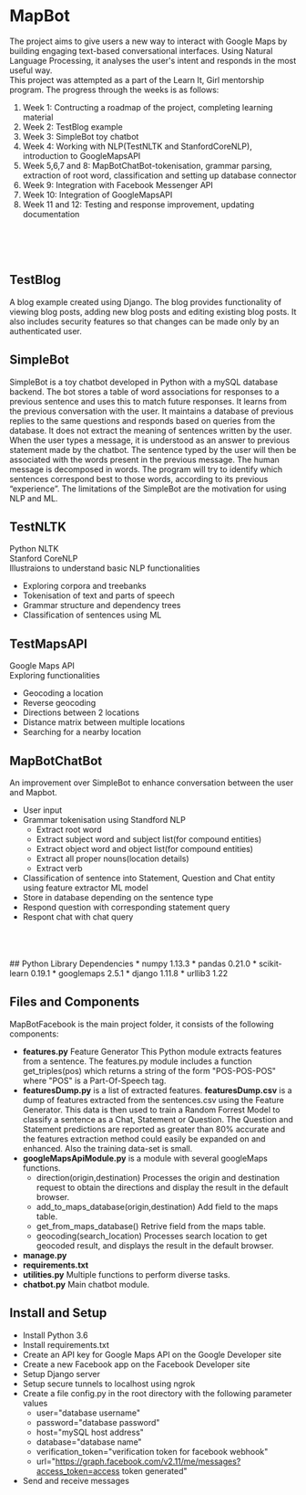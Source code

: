 # MapBot
The project aims to give users a new way to interact with Google Maps by building engaging text-based conversational interfaces. Using Natural Language Processing, it analyses the user's intent and responds in the most useful way.
<br/>
This project was attempted as a part of the Learn It, Girl mentorship program. The progress through the weeks is as follows:
1. Week 1: Contructing a roadmap of the project, completing learning material
1. Week 2: TestBlog example
1. Week 3: SimpleBot toy chatbot
1. Week 4: Working with NLP(TestNLTK and StanfordCoreNLP), introduction to GoogleMapsAPI
1. Week 5,6,7 and 8: MapBotChatBot-tokenisation, grammar parsing, extraction of root word, classification and setting up database connector
1. Week 9: Integration with Facebook Messenger API
1. Week 10: Integration of GoogleMapsAPI
1. Week 11 and 12: Testing and response improvement, updating documentation
<br/>
<br/>
<br/>

## TestBlog 
A blog example created using Django.
The blog provides functionality of viewing blog posts, adding new blog posts and editing existing blog posts. It also includes security features so that changes can be made only by an authenticated user.

## SimpleBot
SimpleBot is a toy chatbot developed in Python with a mySQL database backend. The bot stores a table of word associations for responses to a previous sentence and uses this to match future responses.
It learns from the previous conversation with the user. It maintains a database of previous replies to the same questions and responds based on queries from the database. 
It does not extract the meaning of sentences written by the user. When the user types a message, it is understood as an answer to previous statement made by the chatbot. The sentence typed by the user will then be associated with the words present in the previous message. The human message is decomposed in words. The program will try to identify which sentences correspond best to those words, according to its previous “experience”.
The limitations of the SimpleBot are the motivation for using NLP and ML.

## TestNLTK
Python NLTK  
Stanford CoreNLP  
Illustraions to understand basic NLP functionalities  
* Exploring corpora and treebanks
* Tokenisation of text and parts of speech
* Grammar structure and dependency trees
* Classification of sentences using ML

## TestMapsAPI 
Google Maps API  
Exploring functionalities
* Geocoding a location
* Reverse geocoding
* Directions between 2 locations
* Distance matrix between multiple locations
* Searching for a nearby location

## MapBotChatBot
An improvement over SimpleBot to enhance conversation between the user and Mapbot.  
* User input
* Grammar tokenisation using Standford NLP
  * Extract root word
  * Extract subject word and subject list(for compound entities)
  * Extract object word and object list(for compound entities)
  * Extract all proper nouns(location details)
  * Extract verb
* Classification of sentence into Statement, Question and Chat entity using feature extractor ML model
* Store in database depending on the sentence type
* Respond question with corresponding statement query
* Respont chat with chat query
<br/>
<br/>
<br/>
## Python Library Dependencies
* numpy 1.13.3
* pandas 0.21.0
* scikit-learn 0.19.1
* googlemaps 2.5.1
* django 1.11.8
* urllib3 1.22

## Files and Components
MapBotFacebook is the main project folder, it consists of the following components:
* **features.py** Feature Generator
  This Python module extracts features from a sentence.
  The features.py module includes a function
     get_triples(pos)
  which returns a string of the form "POS-POS-POS" where "POS" is a Part-Of-Speech tag.
* **featuresDump.py** is a list of extracted features. **featuresDump.csv** is a dump of features extracted from the sentences.csv using the Feature Generator. This data is then used to train a Random Forrest Model to classify a sentence as a Chat, Statement or Question. The Question and Statement predictions are reported as greater than 80% accurate and the features extraction method could easily be expanded on and enhanced. Also the training data-set is small. 
* **googleMapsApiModule.py** is a module with several googleMaps functions. 
  * direction(origin,destination) Processes the origin and destination request to obtain the directions and display the result in the default browser.
  * add_to_maps_database(origin,destination) Add field to the maps table.
  * get_from_maps_database() Retrive field from the maps table.
  * geocoding(search_location) Processes search location to get geocoded result, and displays the result in the default browser.
* **manage.py** 
* **requirements.txt**
* **utilities.py** Multiple functions to perform diverse tasks.
* **chatbot.py** Main chatbot module.

## Install and Setup
* Install Python 3.6
* Install requirements.txt
* Create an API key for Google Maps API on the Google Developer site
* Create a new Facebook app on the Facebook Developer site
* Setup Django server
* Setup secure tunnels to localhost using ngrok
* Create a file config.py in the root directory with the following parameter values
  * user="database username"
  * password="database password"
  * host="mySQL host address"
  * database="database name"
  * verification_token="verification token for facebook webhook"
  * url="https://graph.facebook.com/v2.11/me/messages?access_token=access token generated"
* Send and receive messages

